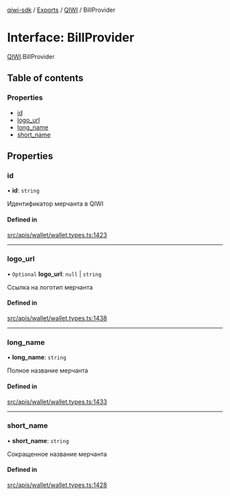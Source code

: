 [qiwi-sdk](../README.md) / [Exports](../modules.md) / [QIWI](../modules/QIWI.md) / BillProvider

# Interface: BillProvider

[QIWI](../modules/QIWI.md).BillProvider

## Table of contents

### Properties

- [id](QIWI.BillProvider.md#id)
- [logo\_url](QIWI.BillProvider.md#logo_url)
- [long\_name](QIWI.BillProvider.md#long_name)
- [short\_name](QIWI.BillProvider.md#short_name)

## Properties

### id

• **id**: `string`

Идентификатор мерчанта в QIWI

#### Defined in

[src/apis/wallet/wallet.types.ts:1423](https://github.com/AlexXanderGrib/node-qiwi-sdk/blob/16c3ee8/src/apis/wallet/wallet.types.ts#L1423)

___

### logo\_url

• `Optional` **logo\_url**: ``null`` \| `string`

Ссылка на логотип мерчанта

#### Defined in

[src/apis/wallet/wallet.types.ts:1438](https://github.com/AlexXanderGrib/node-qiwi-sdk/blob/16c3ee8/src/apis/wallet/wallet.types.ts#L1438)

___

### long\_name

• **long\_name**: `string`

Полное название мерчанта

#### Defined in

[src/apis/wallet/wallet.types.ts:1433](https://github.com/AlexXanderGrib/node-qiwi-sdk/blob/16c3ee8/src/apis/wallet/wallet.types.ts#L1433)

___

### short\_name

• **short\_name**: `string`

Сокращенное название мерчанта

#### Defined in

[src/apis/wallet/wallet.types.ts:1428](https://github.com/AlexXanderGrib/node-qiwi-sdk/blob/16c3ee8/src/apis/wallet/wallet.types.ts#L1428)
